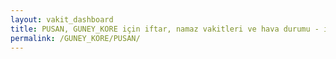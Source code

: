 ```yaml
---
layout: vakit_dashboard
title: PUSAN, GUNEY_KORE için iftar, namaz vakitleri ve hava durumu - ilçe/eyalet seç
permalink: /GUNEY_KORE/PUSAN/
---
```


<script type="text/javascript">
  var GLOBAL_COUNTRY = 'GUNEY_KORE';
  var GLOBAL_CITY = 'PUSAN';
  var GLOBAL_STATE = '';
  var lat = 72;
  var lon = 21;
</script>
